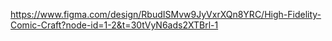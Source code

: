 https://www.figma.com/design/RbudISMvw9JyVxrXQn8YRC/High-Fidelity-Comic-Craft?node-id=1-2&t=30tVyN6ads2XTBrl-1
